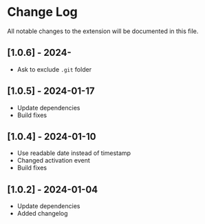 # Change Log

All notable changes to the extension will be documented in this file.

## [1.0.6] - 2024-

- Ask to exclude `.git` folder

## [1.0.5] - 2024-01-17

- Update dependencies
- Build fixes

## [1.0.4] - 2024-01-10

- Use readable date instead of timestamp
- Changed activation event
- Build fixes

## [1.0.2] - 2024-01-04

- Update dependencies
- Added changelog
